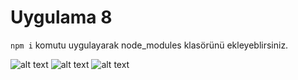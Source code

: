 # Uygulama 8

`npm i` komutu uygulayarak node_modules klasörünü ekleyeblirsiniz.

![alt text](https://github.com/akocer/Internet-1/blob/main/uyg08/home.png?raw=true)
![alt text](https://github.com/akocer/Internet-1/blob/main/uyg08/katduzenlesil-1.png?raw=true)
![alt text](https://github.com/akocer/Internet-1/blob/main/uyg08/katduzenlesil-2.png?raw=true)

